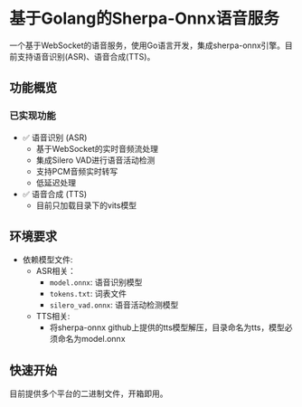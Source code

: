 # 基于Golang的Sherpa-Onnx语音服务

一个基于WebSocket的语音服务，使用Go语言开发，集成sherpa-onnx引擎。目前支持语音识别(ASR)、语音合成(TTS)。

## 功能概览

### 已实现功能
- ✅ 语音识别 (ASR)
    - 基于WebSocket的实时音频流处理
    - 集成Silero VAD进行语音活动检测
    - 支持PCM音频实时转写
    - 低延迟处理
- ✅ 语音合成 (TTS)
    - 目前只加载目录下的vits模型

## 环境要求

- 依赖模型文件:
    - ASR相关：
        - `model.onnx`: 语音识别模型
        - `tokens.txt`: 词表文件
        - `silero_vad.onnx`: 语音活动检测模型
    - TTS相关:
        - 将sherpa-onnx github上提供的tts模型解压，目录命名为tts，模型必须命名为model.onnx

## 快速开始

目前提供多个平台的二进制文件，开箱即用。
